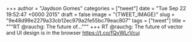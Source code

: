 
+++
author = "Jaydson Gomes"
categories = ["tweet"]
date = "Tue Sep 22 19:52:47 +0000 2015"
draft = false
image = "{TWEET_IMAGE}"
slug = "9e48d99e2279a33cb12ec979a2fe55bc79eac807"
tags = ["tweet"]
title = """RT @rauchg: The future of..."""
+++
RT @rauchg: The future of vector and UI design is in the browser
https://t.co/fQvWLrVcuj
